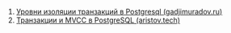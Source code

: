 1. [Уровни изоляции транзакций в Postgresql (gadjimuradov.ru)](https://gadjimuradov.ru/post/urovni-izolyacii-tranzakcij-v-postgresql/)
2. [Транзакции и MVCC в PostgreSQL (aristov.tech)](https://aristov.tech/blog/tranzakczii-i-mvcc/#:~:text=MVCC%20(Multi%2DVersion%20Concurrency%20Control,%D1%87%D1%82%D0%BE%20%D1%82%D0%B0%D0%BA%D0%BE%D0%B5%20%D1%82%D1%80%D0%B0%D0%BD%D0%B7%D0%B0%D0%BA%D1%86%D0%B8%D0%B8%20%E2%80%93%20%D0%B7%D0%B4%D0%B5%D1%81%D1%8C).)
